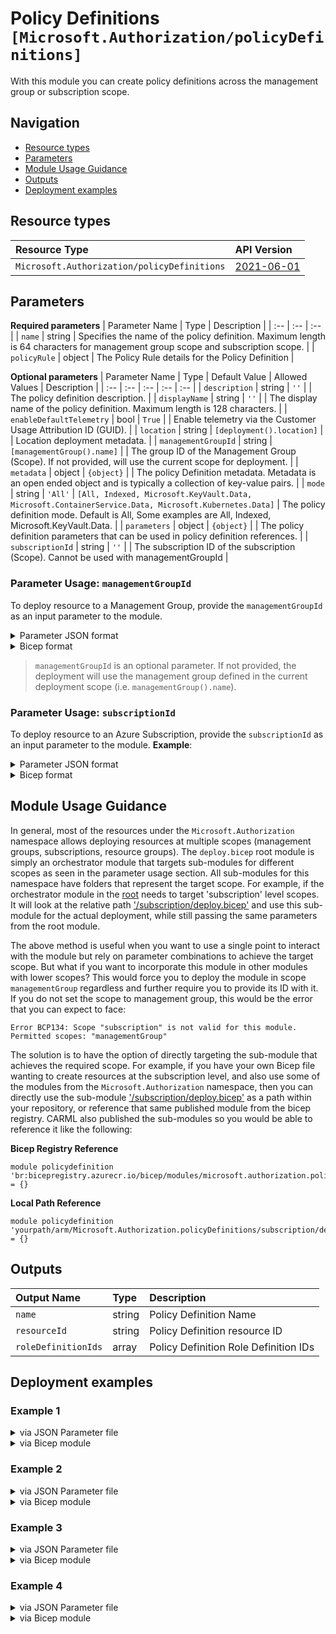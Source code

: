 # Policy Definitions `[Microsoft.Authorization/policyDefinitions]`

With this module you can create policy definitions across the management group or subscription scope.

## Navigation

- [Resource types](#Resource-types)
- [Parameters](#Parameters)
- [Module Usage Guidance](#Module-Usage-Guidance)
- [Outputs](#Outputs)
- [Deployment examples](#Deployment-examples)

## Resource types

| Resource Type | API Version |
| :-- | :-- |
| `Microsoft.Authorization/policyDefinitions` | [2021-06-01](https://docs.microsoft.com/en-us/azure/templates/Microsoft.Authorization/2021-06-01/policyDefinitions) |

## Parameters

**Required parameters**
| Parameter Name | Type | Description |
| :-- | :-- | :-- |
| `name` | string | Specifies the name of the policy definition. Maximum length is 64 characters for management group scope and subscription scope. |
| `policyRule` | object | The Policy Rule details for the Policy Definition |

**Optional parameters**
| Parameter Name | Type | Default Value | Allowed Values | Description |
| :-- | :-- | :-- | :-- | :-- |
| `description` | string | `''` |  | The policy definition description. |
| `displayName` | string | `''` |  | The display name of the policy definition. Maximum length is 128 characters. |
| `enableDefaultTelemetry` | bool | `True` |  | Enable telemetry via the Customer Usage Attribution ID (GUID). |
| `location` | string | `[deployment().location]` |  | Location deployment metadata. |
| `managementGroupId` | string | `[managementGroup().name]` |  | The group ID of the Management Group (Scope). If not provided, will use the current scope for deployment. |
| `metadata` | object | `{object}` |  | The policy Definition metadata. Metadata is an open ended object and is typically a collection of key-value pairs. |
| `mode` | string | `'All'` | `[All, Indexed, Microsoft.KeyVault.Data, Microsoft.ContainerService.Data, Microsoft.Kubernetes.Data]` | The policy definition mode. Default is All, Some examples are All, Indexed, Microsoft.KeyVault.Data. |
| `parameters` | object | `{object}` |  | The policy definition parameters that can be used in policy definition references. |
| `subscriptionId` | string | `''` |  | The subscription ID of the subscription (Scope). Cannot be used with managementGroupId |


### Parameter Usage: `managementGroupId`

To deploy resource to a Management Group, provide the `managementGroupId` as an input parameter to the module.

<details>

<summary>Parameter JSON format</summary>

```json
"managementGroupId": {
    "value": "contoso-group"
}
```

</details>


<details>

<summary>Bicep format</summary>

```bicep

```

</details>
<p>

> `managementGroupId` is an optional parameter. If not provided, the deployment will use the management group defined in the current deployment scope (i.e. `managementGroup().name`).

### Parameter Usage: `subscriptionId`

To deploy resource to an Azure Subscription, provide the `subscriptionId` as an input parameter to the module. **Example**:

<details>

<summary>Parameter JSON format</summary>

```json
"subscriptionId": {
    "value": "12345678-b049-471c-95af-123456789012"
}
```

</details>

<details>

<summary>Bicep format</summary>

```bicep

```

</details>
<p>

## Module Usage Guidance

In general, most of the resources under the `Microsoft.Authorization` namespace allows deploying resources at multiple scopes (management groups, subscriptions, resource groups). The `deploy.bicep` root module is simply an orchestrator module that targets sub-modules for different scopes as seen in the parameter usage section. All sub-modules for this namespace have folders that represent the target scope. For example, if the orchestrator module in the [root](deploy.bicep) needs to target 'subscription' level scopes. It will look at the relative path ['/subscription/deploy.bicep'](./subscription/deploy.bicep) and use this sub-module for the actual deployment, while still passing the same parameters from the root module.

The above method is useful when you want to use a single point to interact with the module but rely on parameter combinations to achieve the target scope. But what if you want to incorporate this module in other modules with lower scopes? This would force you to deploy the module in scope `managementGroup` regardless and further require you to provide its ID with it. If you do not set the scope to management group, this would be the error that you can expect to face:

```bicep
Error BCP134: Scope "subscription" is not valid for this module. Permitted scopes: "managementGroup"
```

The solution is to have the option of directly targeting the sub-module that achieves the required scope. For example, if you have your own Bicep file wanting to create resources at the subscription level, and also use some of the modules from the `Microsoft.Authorization` namespace, then you can directly use the sub-module ['/subscription/deploy.bicep'](./subscription/deploy.bicep) as a path within your repository, or reference that same published module from the bicep registry. CARML also published the sub-modules so you would be able to reference it like the following:

**Bicep Registry Reference**
```bicep
module policydefinition 'br:bicepregistry.azurecr.io/bicep/modules/microsoft.authorization.policydefinitions.subscription:version' = {}
```
**Local Path Reference**
```bicep
module policydefinition 'yourpath/arm/Microsoft.Authorization.policyDefinitions/subscription/deploy.bicep' = {}
```

## Outputs

| Output Name | Type | Description |
| :-- | :-- | :-- |
| `name` | string | Policy Definition Name |
| `resourceId` | string | Policy Definition resource ID |
| `roleDefinitionIds` | array | Policy Definition Role Definition IDs |

## Deployment examples

<h3>Example 1</h3>

<details>

<summary>via JSON Parameter file</summary>

```json
{
    "$schema": "https://schema.management.azure.com/schemas/2019-04-01/deploymentParameters.json#",
    "contentVersion": "1.0.0.0",
    "parameters": {
        "name": {
            "value": "<<namePrefix>>-mg-min-policyDef"
        },
        "policyRule": {
            "value": {
                "if": {
                    "allOf": [
                        {
                            "equals": "Microsoft.KeyVault/vaults",
                            "field": "type"
                        }
                    ]
                },
                "then": {
                    "effect": "[parameters('effect')]"
                }
            }
        },
        "parameters": {
            "value": {
                "effect": {
                    "allowedValues": [
                        "Audit"
                    ],
                    "defaultValue": "Audit",
                    "type": "String"
                }
            }
        }
    }
}

```

</details>

<details>

<summary>via Bicep module</summary>

```bicep
module policyDefinitions './Microsoft.Authorization/policyDefinitions/deploy.bicep' = {
  name: '${uniqueString(deployment().name)}-policyDefinitions'
  params: {
      policyRule: {
        if: {
          allOf: [
            {
              field: 'type'
              equals: 'Microsoft.KeyVault/vaults'
            }
          ]
        }
        then: {
          effect: '[parameters('effect')]'
        }
      }
      name: '<<namePrefix>>-mg-min-policyDef'
      parameters: {
        effect: {
          defaultValue: 'Audit'
          allowedValues: [
            'Audit'
          ]
          type: 'String'
        }
      }
  }
```

</details>

<h3>Example 2</h3>

<details>

<summary>via JSON Parameter file</summary>

```json
{
    "$schema": "https://schema.management.azure.com/schemas/2019-04-01/deploymentParameters.json#",
    "contentVersion": "1.0.0.0",
    "parameters": {
        "name": {
            "value": "<<namePrefix>>-mg-policyDef"
        },
        "displayName": {
            "value": "[DisplayName] This policy definition is deployed at the management group scope"
        },
        "description": {
            "value": "[Description] This policy definition is deployed at the management group scope"
        },
        "policyRule": {
            "value": {
                "if": {
                    "allOf": [
                        {
                            "field": "type",
                            "equals": "Microsoft.Resources/subscriptions"
                        },
                        {
                            "field": "[concat('tags[', parameters('tagName'), ']')]",
                            "exists": "false"
                        }
                    ]
                },
                "then": {
                    "effect": "modify",
                    "details": {
                        "roleDefinitionIds": [
                            "/providers/microsoft.authorization/roleDefinitions/4a9ae827-6dc8-4573-8ac7-8239d42aa03f"
                        ],
                        "operations": [
                            {
                                "operation": "add",
                                "field": "[concat('tags[', parameters('tagName'), ']')]",
                                "value": "[parameters('tagValue')]"
                            }
                        ]
                    }
                }
            }
        },
        "parameters": {
            "value": {
                "tagName": {
                    "type": "String",
                    "metadata": {
                        "displayName": "Tag Name",
                        "description": "Name of the tag, such as 'environment'"
                    }
                },
                "tagValue": {
                    "type": "String",
                    "metadata": {
                        "displayName": "Tag Value",
                        "description": "Value of the tag, such as 'production'"
                    }
                }
            }
        },
        "metadata": {
            "value": {
                "category": "Security"
            }
        },
        "managementGroupId": {
            "value": "<<managementGroupId>>"
        }
    }
}

```

</details>

<details>

<summary>via Bicep module</summary>

```bicep
module policyDefinitions './Microsoft.Authorization/policyDefinitions/deploy.bicep' = {
  name: '${uniqueString(deployment().name)}-policyDefinitions'
  params: {
      managementGroupId: '<<managementGroupId>>'
      name: '<<namePrefix>>-mg-policyDef'
      metadata: {
        category: 'Security'
      }
      parameters: {
        tagName: {
          type: 'String'
          metadata: {
            displayName: 'Tag Name'
            description: 'Name of the tag such as 'environment''
          }
        }
        tagValue: {
          type: 'String'
          metadata: {
            displayName: 'Tag Value'
            description: 'Value of the tag such as 'production''
          }
        }
      }
      description: '[Description] This policy definition is deployed at the management group scope'
      policyRule: {
        if: {
          allOf: [
            {
              field: 'type'
              equals: 'Microsoft.Resources/subscriptions'
            }
            {
              field: '[concat('tags[' parameters('tagName') ']')]'
              exists: 'false'
            }
          ]
        }
        then: {
          effect: 'modify'
          details: {
            roleDefinitionIds: [
              '/providers/microsoft.authorization/roleDefinitions/4a9ae827-6dc8-4573-8ac7-8239d42aa03f'
            ]
            operations: [
              {
                value: '[parameters('tagValue')]'
                operation: 'add'
                field: '[concat('tags[' parameters('tagName') ']')]'
              }
            ]
          }
        }
      }
      displayName: '[DisplayName] This policy definition is deployed at the management group scope'
  }
```

</details>

<h3>Example 3</h3>

<details>

<summary>via JSON Parameter file</summary>

```json
{
    "$schema": "https://schema.management.azure.com/schemas/2019-04-01/deploymentParameters.json#",
    "contentVersion": "1.0.0.0",
    "parameters": {
        "name": {
            "value": "<<namePrefix>>-sub-min-policyDef"
        },
        "policyRule": {
            "value": {
                "if": {
                    "allOf": [
                        {
                            "equals": "Microsoft.KeyVault/vaults",
                            "field": "type"
                        }
                    ]
                },
                "then": {
                    "effect": "[parameters('effect')]"
                }
            }
        },
        "parameters": {
            "value": {
                "effect": {
                    "allowedValues": [
                        "Audit"
                    ],
                    "defaultValue": "Audit",
                    "type": "String"
                }
            }
        },
        "subscriptionId": {
            "value": "<<subscriptionId>>"
        }
    }
}

```

</details>

<details>

<summary>via Bicep module</summary>

```bicep
module policyDefinitions './Microsoft.Authorization/policyDefinitions/deploy.bicep' = {
  name: '${uniqueString(deployment().name)}-policyDefinitions'
  params: {
      name: '<<namePrefix>>-sub-min-policyDef'
      policyRule: {
        if: {
          allOf: [
            {
              field: 'type'
              equals: 'Microsoft.KeyVault/vaults'
            }
          ]
        }
        then: {
          effect: '[parameters('effect')]'
        }
      }
      subscriptionId: '<<subscriptionId>>'
      parameters: {
        effect: {
          defaultValue: 'Audit'
          allowedValues: [
            'Audit'
          ]
          type: 'String'
        }
      }
  }
```

</details>

<h3>Example 4</h3>

<details>

<summary>via JSON Parameter file</summary>

```json
{
    "$schema": "https://schema.management.azure.com/schemas/2019-04-01/deploymentParameters.json#",
    "contentVersion": "1.0.0.0",
    "parameters": {
        "name": {
            "value": "<<namePrefix>>-sub-policyDef"
        },
        "displayName": {
            "value": "[DisplayName] This policy definition is deployed at subscription scope"
        },
        "description": {
            "value": "[Description] This policy definition is deployed at subscription scope"
        },
        "policyRule": {
            "value": {
                "if": {
                    "allOf": [
                        {
                            "field": "type",
                            "equals": "Microsoft.Resources/subscriptions"
                        },
                        {
                            "field": "[concat('tags[', parameters('tagName'), ']')]",
                            "exists": "false"
                        }
                    ]
                },
                "then": {
                    "effect": "modify",
                    "details": {
                        "roleDefinitionIds": [
                            "/providers/microsoft.authorization/roleDefinitions/4a9ae827-6dc8-4573-8ac7-8239d42aa03f"
                        ],
                        "operations": [
                            {
                                "operation": "add",
                                "field": "[concat('tags[', parameters('tagName'), ']')]",
                                "value": "[parameters('tagValue')]"
                            }
                        ]
                    }
                }
            }
        },
        "parameters": {
            "value": {
                "tagName": {
                    "type": "String",
                    "metadata": {
                        "displayName": "Tag Name",
                        "description": "Name of the tag, such as 'environment'"
                    }
                },
                "tagValue": {
                    "type": "String",
                    "metadata": {
                        "displayName": "Tag Value",
                        "description": "Value of the tag, such as 'production'"
                    }
                }
            }
        },
        "metadata": {
            "value": {
                "category": "Security"
            }
        },
        "subscriptionId": {
            "value": "<<subscriptionId>>"
        }
    }
}

```

</details>

<details>

<summary>via Bicep module</summary>

```bicep
module policyDefinitions './Microsoft.Authorization/policyDefinitions/deploy.bicep' = {
  name: '${uniqueString(deployment().name)}-policyDefinitions'
  params: {
      name: '<<namePrefix>>-sub-policyDef'
      metadata: {
        category: 'Security'
      }
      parameters: {
        tagName: {
          type: 'String'
          metadata: {
            displayName: 'Tag Name'
            description: 'Name of the tag such as 'environment''
          }
        }
        tagValue: {
          type: 'String'
          metadata: {
            displayName: 'Tag Value'
            description: 'Value of the tag such as 'production''
          }
        }
      }
      description: '[Description] This policy definition is deployed at subscription scope'
      policyRule: {
        if: {
          allOf: [
            {
              field: 'type'
              equals: 'Microsoft.Resources/subscriptions'
            }
            {
              field: '[concat('tags[' parameters('tagName') ']')]'
              exists: 'false'
            }
          ]
        }
        then: {
          effect: 'modify'
          details: {
            roleDefinitionIds: [
              '/providers/microsoft.authorization/roleDefinitions/4a9ae827-6dc8-4573-8ac7-8239d42aa03f'
            ]
            operations: [
              {
                value: '[parameters('tagValue')]'
                operation: 'add'
                field: '[concat('tags[' parameters('tagName') ']')]'
              }
            ]
          }
        }
      }
      subscriptionId: '<<subscriptionId>>'
      displayName: '[DisplayName] This policy definition is deployed at subscription scope'
  }
```

</details>
